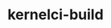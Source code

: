 ---
parent_project: kernelci
permalink: /engineering/projects/kernelci/kernelci-build/
project_link_name: kernelci-build
project_stats: 'true'
project_url: https://github.com/kernelci/kernelci-build
title: kernelci-build
---